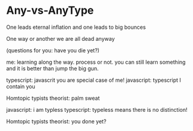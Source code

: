 # Any-vs-AnyType

One leads eternal inflation and one leads to big bounces

One way or another we are all dead anyway

(questions for you: have you die yet?)

me: learning along the way. process or not. you can still learn something and it is better than jump the big gun.


typescript: javascrit you are special case of me!
javascript: typescript I contain you

Homtopic typists theorist: palm sweat

javascript: i am typless
typescript: typeless means there is no distinction!

Homtopic typists theorist: you done yet?
